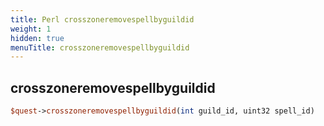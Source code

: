 ```yaml
---
title: Perl crosszoneremovespellbyguildid
weight: 1
hidden: true
menuTitle: crosszoneremovespellbyguildid
---
```

## crosszoneremovespellbyguildid
```perl
$quest->crosszoneremovespellbyguildid(int guild_id, uint32 spell_id)
```